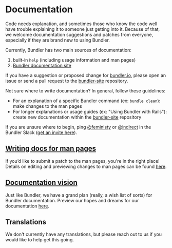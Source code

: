 # Documentation

Code needs explanation, and sometimes those who know the code well have trouble explaining it to someone just getting into it. Because of that, we welcome documentation suggestions and patches from everyone, especially if they are brand new to using Bundler.

Currently, Bundler has two main sources of documentation:

1. built-in `help` (including usage information and man pages)
2. [Bundler documentation site](http://bundler.io)

If you have a suggestion or proposed change for [bundler.io](http://bundler.io), please open an issue or send a pull request to the [bundler-site](https://github.com/bundler/bundler-site) repository.

Not sure where to write documentation? In general, follow these guidelines:

* For an explanation of a specific Bundler command (ex: `bundle clean`): make changes to the man pages
* For longer explanations or usage guides (ex: "Using Bundler with Rails"): create new documentation within the [bundler-site](https://github.com/bundler/bundler-site) repository

If you are unsure where to begin, ping [@feministy](https://github.com/feministy) or [@indirect](https://github.com/indirect) in the Bundler Slack ([get an invite here](../contributing/GETTING_HELP.md)).

## [Writing docs for man pages](WRITING.md)

If you’d like to submit a patch to the man pages, you're in the right place! Details on editing and previewing changes to man pages can be found [here](WRITING.md).

## [Documentation vision](VISION.md)

Just like Bundler, we have a grand plan (really, a wish list of sorts) for Bundler documentation. Preview our hopes and dreams for our documentation [here](VISION.md).

## Translations

We don't currently have any translations, but please reach out to us if you would like to help get this going.
